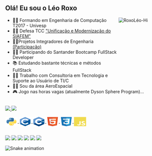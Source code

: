 ## Olá! Eu sou o Léo Roxo
<div>
   <img align="right" alt="RoxoLéo-Hi" height="180" width="140" src="https://github.com/roxoleo/roxoleo/blob/main/.github/workflows/Avatar_L%C3%A9o2.jpg">

- 🧑‍🎓 Formando em Engenharia de Computação T2017 - Univesp
- 📗📑 Defesa TCC ["Unificação e Modernização do SIAFEM"](https://youtu.be/yR_iB3RUYv8)
- 🧑‍💻Projetos Integradores de Engenharia [(Participação)](https://www.youtube.com/user/leonardoroxo/playlists)
- 👨‍💻 Participando do Santander Bootcamp FullStack Developer
- 📚 Estudando bastante técnicas e métodos FullStack
- 👨‍🔧 Trabalho com Consultoria em Tecnologia e Suporte ao Usuário de TI/C
- 👨‍🚀 Sou da área AeroEspacial
- 🎮 Jogo nas horas vagas (atualmente Dyson Sphere Program)...
</div>

<div>
  <br>
  <a href="https://beacons.ai/roxoleo">
  <img height="150em" src="https://github-readme-stats.vercel.app/api?username=roxoleo&show_icons=true&theme=dracula&include_all_commits=true&count_private=true"/>
  <img height="150em" src="https://github-readme-stats.vercel.app/api/top-langs/?username=roxoleo&layout=compact&langs_count=16&theme=dracula"/>
</div>
  
<div style="display: inline_block"><br>
  <img align="center" alt="RoxoLéo-Python" height="30" width="40" src="https://raw.githubusercontent.com/devicons/devicon/master/icons/python/python-original.svg">
  <img align="center" alt="RoxoLéo-Csharp" height="30" width="40" src="https://raw.githubusercontent.com/devicons/devicon/master/icons/c/c-original.svg">
  <img align="center" alt="RoxoLéo-Csharp" height="30" width="40" src="https://raw.githubusercontent.com/devicons/devicon/master/icons/cplusplus/cplusplus-original.svg">
  <img align="center" alt="RoxoLéo-HTML" height="30" width="40" src="https://raw.githubusercontent.com/devicons/devicon/master/icons/html5/html5-original.svg">
  <img align="center" alt="RoxoLéo-CSS" height="30" width="40" src="https://raw.githubusercontent.com/devicons/devicon/master/icons/css3/css3-original.svg">
  <img align="center" alt="RoxoLéo-Js" height="30" width="40" src="https://raw.githubusercontent.com/devicons/devicon/master/icons/javascript/javascript-plain.svg">
</div>
  
##
  
<div>
  <a href="https://www.youtube.com/user/leonardoroxo" target="_blank"><img src="https://img.shields.io/badge/YouTube-FF0000?style=for-the-badge&logo=youtube&logoColor=white" target="_blank"></a>
  <a href="https://instagram.com/" target="_blank"><img src="https://img.shields.io/badge/-Instagram-%23E4405F?style=for-the-badge&logo=instagram&logoColor=white" target="_blank"></a>
 	<a href="https://www.twitch.tv/" target="_blank"><img src="https://img.shields.io/badge/Twitch-9146FF?style=for-the-badge&logo=twitch&logoColor=white" target="_blank"></a>
 <a href="https://discord.gg/" target="_blank"><img src="https://img.shields.io/badge/Discord-7289DA?style=for-the-badge&logo=discord&logoColor=white" target="_blank"></a> 
  <a href = "mailto:contato@"><img src="https://img.shields.io/badge/Gmail-D14836?style=for-the-badge&logo=gmail&logoColor=white" target="_blank"></a>
  <a href="https://www.linkedin.com/in/leonardoroxolar" target="_blank"><img src="https://img.shields.io/badge/-LinkedIn-%230077B5?style=for-the-badge&logo=linkedin&logoColor=white" target="_blank"></a>   
</div>

![Snake animation](https://github.com/roxoleo/roxoleo/blob/output/github-contribution-grid-snake.svg)

